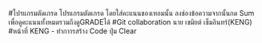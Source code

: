 #โปรแกรมตัดเกรด โปรแกรมตัดเกรด โดยใส่คะแนนของเทอมนั้น ลงช่องข้อความจากนั้นกด Sum เพื่อดูคะแนนทั้งหมดรวมถึงดูGRADEได้
#Git collaboration
นาย เขมิยต์ เข็มอินทร์(KENG)
#หน้าที่
KENG - ทำกาารสร้าง Code ปุ่ม Clear

